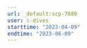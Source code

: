 ```yaml
---
url: _default:scp-7889
user: c-dives
starttime: "2023-04-09"
endtime: "2023-06-09"
---
```

<reserve />